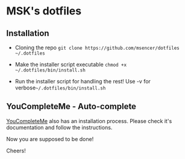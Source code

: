 MSK's dotfiles
===================

Installation
-------------

- Cloning the repo ```git clone https://github.com/msencer/dotfiles ~/.dotfiles```

- Make the installer script executable ```chmod +x ~/.dotfiles/bin/install.sh```

- Run the installer script for handling the rest! Use -v for verbose```~/.dotfiles/bin/install.sh```

YouCompleteMe - Auto-complete
-------------
[YouCompleteMe](https://github.com/Valloric/YouCompleteMe) also has an installation process. Please check it's documentation and follow the instructions.

Now you are supposed to be done!

Cheers!
